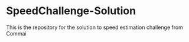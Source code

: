 # SpeedChallenge-Solution


This is the repository for the solution to speed estimation challenge from Commai
